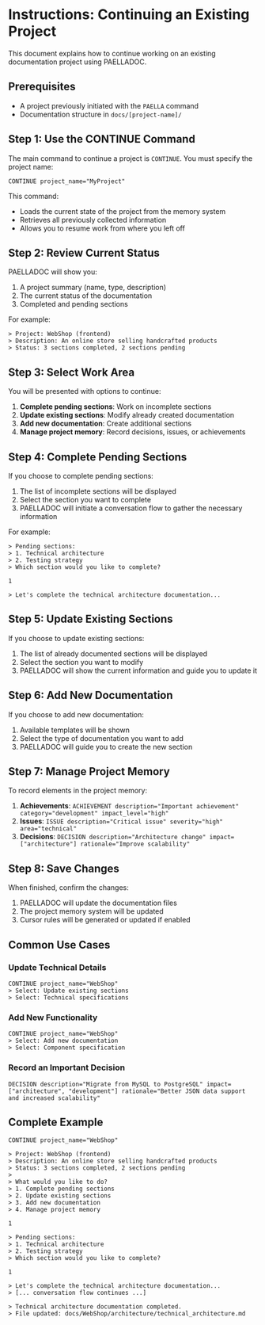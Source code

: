 # Instructions: Continuing an Existing Project

This document explains how to continue working on an existing documentation project using PAELLADOC.

## Prerequisites

- A project previously initiated with the `PAELLA` command
- Documentation structure in `docs/[project-name]/`

## Step 1: Use the CONTINUE Command

The main command to continue a project is `CONTINUE`. You must specify the project name:

```
CONTINUE project_name="MyProject"
```

This command:
- Loads the current state of the project from the memory system
- Retrieves all previously collected information
- Allows you to resume work from where you left off

## Step 2: Review Current Status

PAELLADOC will show you:

1. A project summary (name, type, description)
2. The current status of the documentation
3. Completed and pending sections

For example:
```
> Project: WebShop (frontend)
> Description: An online store selling handcrafted products
> Status: 3 sections completed, 2 sections pending
```

## Step 3: Select Work Area

You will be presented with options to continue:

1. **Complete pending sections**: Work on incomplete sections
2. **Update existing sections**: Modify already created documentation
3. **Add new documentation**: Create additional sections
4. **Manage project memory**: Record decisions, issues, or achievements

## Step 4: Complete Pending Sections

If you choose to complete pending sections:

1. The list of incomplete sections will be displayed
2. Select the section you want to complete
3. PAELLADOC will initiate a conversation flow to gather the necessary information

For example:
```
> Pending sections:
> 1. Technical architecture
> 2. Testing strategy
> Which section would you like to complete?

1

> Let's complete the technical architecture documentation...
```

## Step 5: Update Existing Sections

If you choose to update existing sections:

1. The list of already documented sections will be displayed
2. Select the section you want to modify
3. PAELLADOC will show the current information and guide you to update it

## Step 6: Add New Documentation

If you choose to add new documentation:

1. Available templates will be shown
2. Select the type of documentation you want to add
3. PAELLADOC will guide you to create the new section

## Step 7: Manage Project Memory

To record elements in the project memory:

1. **Achievements**: `ACHIEVEMENT description="Important achievement" category="development" impact_level="high"`
2. **Issues**: `ISSUE description="Critical issue" severity="high" area="technical"`
3. **Decisions**: `DECISION description="Architecture change" impact=["architecture"] rationale="Improve scalability"`

## Step 8: Save Changes

When finished, confirm the changes:

1. PAELLADOC will update the documentation files
2. The project memory system will be updated
3. Cursor rules will be generated or updated if enabled

## Common Use Cases

### Update Technical Details

```
CONTINUE project_name="WebShop"
> Select: Update existing sections
> Select: Technical specifications
```

### Add New Functionality

```
CONTINUE project_name="WebShop"
> Select: Add new documentation
> Select: Component specification
```

### Record an Important Decision

```
DECISION description="Migrate from MySQL to PostgreSQL" impact=["architecture", "development"] rationale="Better JSON data support and increased scalability"
```

## Complete Example

```
CONTINUE project_name="WebShop"

> Project: WebShop (frontend)
> Description: An online store selling handcrafted products
> Status: 3 sections completed, 2 sections pending
>
> What would you like to do?
> 1. Complete pending sections
> 2. Update existing sections
> 3. Add new documentation
> 4. Manage project memory

1

> Pending sections:
> 1. Technical architecture
> 2. Testing strategy
> Which section would you like to complete?

1

> Let's complete the technical architecture documentation...
> [... conversation flow continues ...]

> Technical architecture documentation completed.
> File updated: docs/WebShop/architecture/technical_architecture.md
``` 
